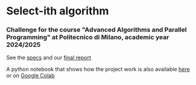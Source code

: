 # Select-ith algorithm

### Challenge for the course "Advanced Algorithms and Parallel Programming" at Politecnico di Milano, academic year 2024/2025

See the [specs](docs/challenge_aapp_1.pdf) and our [final report](docs/select_report.pdf)

A python notebook that shows how the project work is also available [here](Selection_algorithm.ipynb) or on [Google Colab](https://colab.research.google.com/drive/1QYqK2YTkk5-tdJLO-2QL1hCqkxs4Um0w)